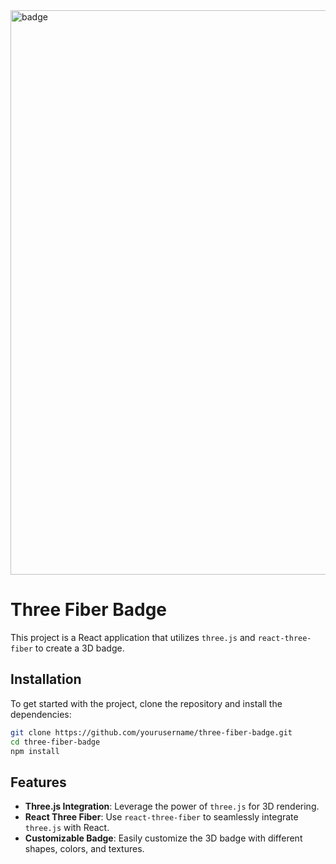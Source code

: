 <img width="903" alt="badge" src="https://github.com/user-attachments/assets/ee3caf34-30d5-4b36-a994-df1920062b8d">

# Three Fiber Badge

This project is a React application that utilizes `three.js` and `react-three-fiber` to create a 3D badge.

## Installation

To get started with the project, clone the repository and install the dependencies:

```bash
git clone https://github.com/yourusername/three-fiber-badge.git
cd three-fiber-badge
npm install
```

## Features

-   **Three.js Integration**: Leverage the power of `three.js` for 3D rendering.
-   **React Three Fiber**: Use `react-three-fiber` to seamlessly integrate `three.js` with React.
-   **Customizable Badge**: Easily customize the 3D badge with different shapes, colors, and textures.
